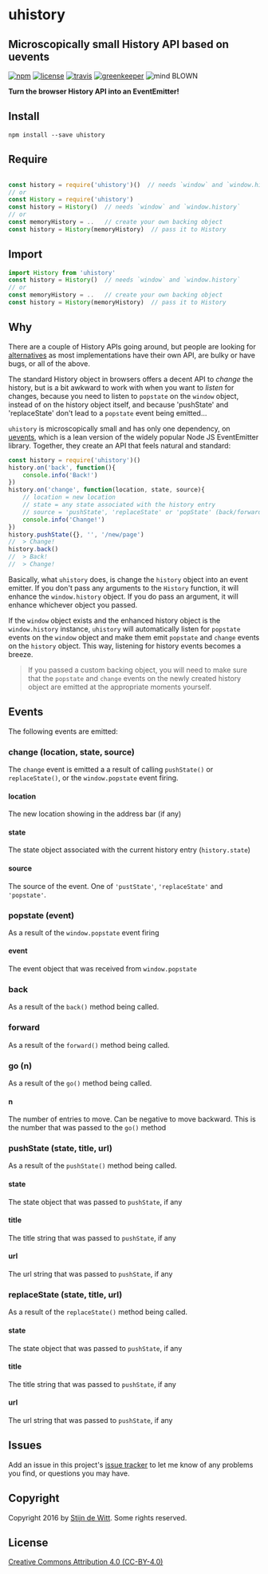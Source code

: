 # uhistory

## Microscopically small History API based on uevents

[![npm](https://img.shields.io/npm/v/uhistory.svg)](https://npmjs.com/package/uhistory)
[![license](https://img.shields.io/npm/l/uhistory.svg)](https://creativecommons.org/licenses/by/4.0/)
[![travis](https://img.shields.io/travis/Download/uhistory.svg)](https://travis-ci.org/Download/uhistory)
[![greenkeeper](https://img.shields.io/david/Download/uhistory.svg)](https://greenkeeper.io/)
![mind BLOWN](https://img.shields.io/badge/mind-BLOWN-ff69b4.svg)

**Turn the browser History API into an EventEmitter!**

## Install ##

```
npm install --save uhistory
```

## Require ##

```js

const history = require('uhistory')()  // needs `window` and `window.history`
// or
const History = require('uhistory')  
const history = History()  // needs `window` and `window.history`
// or
const memoryHistory = ..   // create your own backing object
const history = History(memoryHistory)  // pass it to History
```

## Import

```js
import History from 'uhistory'
const history = History()  // needs `window` and `window.history`
// or
const memoryHistory = ..   // create your own backing object
const history = History(memoryHistory)  // pass it to History
```

## Why
There are a couple of History APIs going around, but people are looking
for [alternatives](http://stackoverflow.com/questions/11230581/is-there-an-alternative-to-history-js)
as most implementations have their own API, are bulky or have bugs, or
all of the above.

The standard History object in browsers offers a decent API to *change* the
history, but is a bit awkward to work with when you want to *listen* for changes,
because you need to listen to `popstate` on the `window` object, instead of on
the history object itself, and because 'pushState' and 'replaceState' don't
lead to a `popstate` event being emitted...

`uhistory` is microscopically small and has only one dependency, on
[uevents](https://github.com/download/uevents), which is a lean version of the
widely popular Node JS EventEmitter library. Together, they create an API that
feels natural and standard:

```js
const history = require('uhistory')()
history.on('back', function(){
	console.info('Back!')
})
history.on('change', function(location, state, source){
	// location = new location
	// state = any state associated with the history entry
	// source = 'pushState', 'replaceState' or 'popState' (back/forward/go actions)
	console.info('Change!')
})
history.pushState({}, '', '/new/page')
//  > Change!
history.back()
//  > Back!
//  > Change!
```

Basically, what `uhistory` does, is change the `history` object into an
event emitter. If you don't pass any arguments to the `History` function,
it will enhance the `window.history` object. If you do pass an argument,
it will enhance whichever object you passed.

If the `window` object exists and the enhanced history object is the `window.history`
instance, `uhistory` will automatically listen for `popstate` events on the
`window` object and make them emit `popstate` and `change` events on the `history`
object. This way, listening for history events becomes a breeze.

> If you passed a custom backing object, you will need to make sure that the
`popstate` and `change` events on the newly created history object are emitted
at the appropriate moments yourself.

## Events
The following events are emitted:

### change (location, state, source)
The `change` event is emitted a a result of calling `pushState()` or `replaceState()`,
or the `window.popstate` event firing.

#### location
The new location showing in the address bar (if any)

#### state
The state object associated with the current history entry (`history.state`)

#### source
The source of the event. One of `'pustState'`, `'replaceState'` and `'popstate'`.

### popstate (event)
As a result of the `window.popstate` event firing

#### event
The event object that was received from `window.popstate`

### back
As a result of the `back()` method being called.

### forward
As a result of the `forward()` method being called.

### go (n)
As a result of the `go()` method being called.

#### n
The number of entries to move. Can be negative to move backward.
This is the number that was passed to the `go()` method

### pushState (state, title, url)
As a result of the `pushState()` method being called.

#### state
The state object that was passed to `pushState`, if any
#### title
The title string that was passed to `pushState`, if any
#### url
The url string that was passed to `pushState`, if any

### replaceState (state, title, url)
As a result of the `replaceState()` method being called.

#### state
The state object that was passed to `pushState`, if any
#### title
The title string that was passed to `pushState`, if any
#### url
The url string that was passed to `pushState`, if any

## Issues

Add an issue in this project's [issue tracker](https://github.com/download/uhistory/issues)
to let me know of any problems you find, or questions you may have.

## Copyright

Copyright 2016 by [Stijn de Witt](http://StijnDeWitt.com). Some rights reserved.

## License

[Creative Commons Attribution 4.0 (CC-BY-4.0)](https://creativecommons.org/licenses/by/4.0/)

